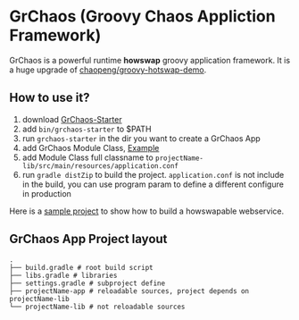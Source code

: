# GrChaos (Groovy Chaos Appliction Framework)

GrChaos is a powerful runtime **howswap** groovy application framework. It is a huge upgrade of [chaopeng/groovy-hotswap-demo](https://github.com/chaopeng/groovy-hotswap-demo).

## How to use it?

1. download [GrChaos-Starter](https://github.com/chaopeng/grchaos/raw/master/grchaos-starter/grchaos-starter-1.0.0-rc.zip)
2. add `bin/grchaos-starter` to $PATH
3. run `grchaos-starter` in the dir you want to create a GrChaos App
4. add GrChaos Module Class, [Example](https://github.com/chaopeng/grchaos-sample/blob/master/grchaos-sample-lib/src/main/groovy/me/chaopeng/sample/WebServiceModule.groovy)
5. add Module Class full classname to `projectName-lib/src/main/resources/application.conf`
6. run `gradle distZip` to build the project. `application.conf` is not include in the build, you can use program param to define a different configure in production 

Here is a [sample project](https://github.com/chaopeng/grchaos-sample) to show how to build a howswapable webservice. 

## GrChaos App Project layout

```
.
├── build.gradle # root build script
├── libs.gradle # libraries
├── settings.gradle # subproject define
├── projectName-app # reloadable sources, project depends on projectName-lib
└── projectName-lib # not reloadable sources
```

